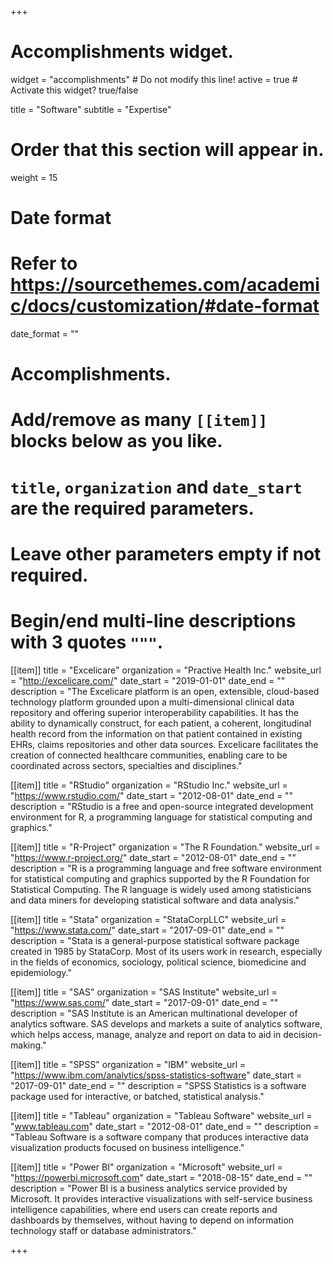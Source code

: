 +++
# Accomplishments widget.
widget = "accomplishments"  # Do not modify this line!
active = true  # Activate this widget? true/false

title = "Software" 
subtitle = "Expertise"

# Order that this section will appear in.
weight = 15

# Date format
#   Refer to https://sourcethemes.com/academic/docs/customization/#date-format
date_format = ""

# Accomplishments.
#   Add/remove as many `[[item]]` blocks below as you like.
#   `title`, `organization` and `date_start` are the required parameters.
#   Leave other parameters empty if not required.
#   Begin/end multi-line descriptions with 3 quotes `"""`.

[[item]]
  title = "Excelicare"
  organization = "Practive Health Inc."
  website_url = "http://excelicare.com/"
  date_start = "2019-01-01"
  date_end = ""
  description = "The Excelicare platform is an open, extensible, cloud-based technology platform grounded upon a multi-dimensional clinical data repository and offering superior interoperability capabilities. It has the ability to dynamically construct, for each patient, a coherent, longitudinal health record from the information on that patient contained in existing EHRs, claims repositories and other data sources. Excelicare facilitates the creation of connected healthcare communities, enabling care to be coordinated across sectors, specialties and disciplines."
  
[[item]]
  title = "RStudio"
  organization = "RStudio Inc."
  website_url = "https://www.rstudio.com/"
  date_start = "2012-08-01"
  date_end = ""
  description = "RStudio is a free and open-source integrated development environment for R, a programming language for statistical computing and graphics."
  
[[item]]
  title = "R-Project"
  organization = "The R Foundation."
  website_url = "https://www.r-project.org/"
  date_start = "2012-08-01"
  date_end = ""
  description = "R is a programming language and free software environment for statistical computing and graphics supported by the R Foundation for Statistical Computing. The R language is widely used among statisticians and data miners for developing statistical software and data analysis."
  
 [[item]]
  title = "Stata"
  organization = "StataCorpLLC"
  website_url = "https://www.stata.com/"
  date_start = "2017-09-01"
  date_end = ""
  description = "Stata is a general-purpose statistical software package created in 1985 by StataCorp. Most of its users work in research, especially in the fields of economics, sociology, political science, biomedicine and epidemiology."
  
  [[item]]
  title = "SAS"
  organization = "SAS Institute"
  website_url = "https://www.sas.com/"
  date_start = "2017-09-01"
  date_end = ""
  description = "SAS Institute is an American multinational developer of analytics software. SAS develops and markets a suite of analytics software, which helps access, manage, analyze and report on data to aid in decision-making."

  [[item]]
  title = "SPSS"
  organization = "IBM"
  website_url = "https://www.ibm.com/analytics/spss-statistics-software"
  date_start = "2017-09-01"
  date_end = ""
  description = "SPSS Statistics is a software package used for interactive, or batched, statistical analysis."
  
  [[item]]
  title = "Tableau"
  organization = "Tableau Software"
  website_url = "www.tableau.com"
  date_start = "2012-08-01"
  date_end = ""
  description = "Tableau Software is a software company that produces interactive data visualization products focused on business intelligence."
  
  [[item]]
  title = "Power BI"
  organization = "Microsoft"
  website_url = "https://powerbi.microsoft.com"
  date_start = "2018-08-15"
  date_end = ""
  description = "Power BI is a business analytics service provided by Microsoft. It provides interactive visualizations with self-service business intelligence capabilities, where end users can create reports and dashboards by themselves, without having to depend on information technology staff or database administrators."
  
+++
